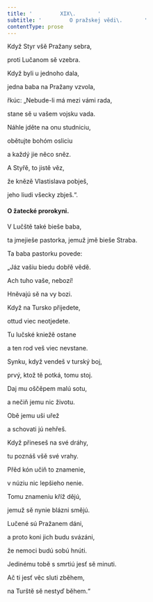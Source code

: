 ```yaml
---
title: '         XIX\.       '
subtitle: '         O pražskej vědi\.       '
contentType: prose
---
```


Když Styr všě Pražany sebra,

proti Lučanom sě vzebra.

Když byli u jednoho dala,

jedna baba na Pražany vzvola,

řkúc: „Nebude-li má mezi vámi rada,

stane sě u vašem vojsku vada.

Náhle jděte na onu studniciu,

obětujte bohóm osliciu

a každý jie něco sněz.

A Styřě, to jistě věz,

že knězě Vlastislava pobješ,

jeho liudi všecky zbješ.“.

#### O žatecké prorokyni.

V Lučště také bieše baba,

ta jmejieše pastorka, jemuž jmě bieše Straba.

Ta baba pastorku povede:

„Jáz vašiu biedu dobřě vědě.

Ach tuho vaše, nebozí!

Hněvajú sě na vy bozi.

Když na Tursko přijedete,

ottud viec neotjedete.

Tu lučské kniežě ostane

a ten rod veš viec nevstane.

Synku, když vendeš v turský boj,

prvý, ktož tě potká, tomu stoj.

Daj mu oščěpem malú sotu,

a nečiň jemu nic životu.

Obě jemu uši uřež

a schovati jú nehřeš.

Když přineseš na své dráhy,

tu poznáš všě své vrahy.

Přěd kón učiň to znamenie,

v núziu nic lepšieho nenie.

Tomu znameniu kříž dějú,

jemuž sě nynie blázni smějú.

Lučené sú Pražanem dáni,

a proto koni jich budu svázáni,

že nemoci budú sobú hnúti.

Jedinému tobě s smrtiú jesť sě minuti.

Ač ti jesť věc sluti zběhem,

na Turště sě nestyď během.“
